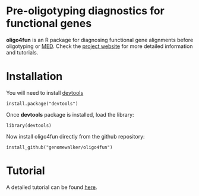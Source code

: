 # Pre-oligotyping diagnostics for functional genes

**oligo4fun** is an R package for diagnosing functional gene alignments before oligotyping or [MED](http://merenlab.org/projects/med/). Check the [project website](http://genomewalker.github.io/oligo4fun) for more detailed  information and tutorials.

# Installation
You will need to install [devtools](https://github.com/hadley/devtools)

```{r}
install.package("devtools")
```
Once **devtools** package is installed, load the library:
```{r}
library(devtools)
```
Now install oligo4fun directly from the github repository:
```{r}
install_github("genomewalker/oligo4fun")
```

# Tutorial
A detailed tutorial can be found [here](http://genomewalker.github.io/oligo4fun/tutorial/oligo4fun.html).
